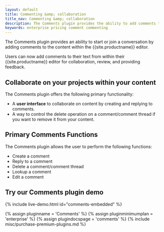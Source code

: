 ```yaml
---
layout: default
title: Commenting &amp; collaboration
title_nav: Commenting &amp; collaboration
description: The Comments plugin provides the ability to add comments to the content and collaborate with other users for content editing.
keywords: enterprise pricing comment commenting
---
```


The Comments plugin provides an ability to start or join a conversation by adding comments to the content within the {{site.productname}} editor.

Users can now add comments to their text from within their {{site.productname}} editor for collaboration, review, and providing feedback.


## Collaborate on your projects within your content

The Comments plugin offers the following primary functionality:

* A **user interface** to collaborate on content by creating and replying to comments.
* A way to control the delete operation on a comment/comment thread if you want to remove it from your content.

## Primary Comments Functions

The Comments plugin allows the user to perform the following functions:

* Create a comment
* Reply to a comment
* Delete a comment/comment thread
* Lookup a comment
* Edit a comment

## Try our Comments plugin demo

{% include live-demo.html id="comments-embedded" %}

{% assign pluginname = 'Comments' %}
{% assign pluginminimumplan = 'enterprise' %}
{% assign plugindocspage = 'comments' %}
{% include misc/purchase-premium-plugins.md %}